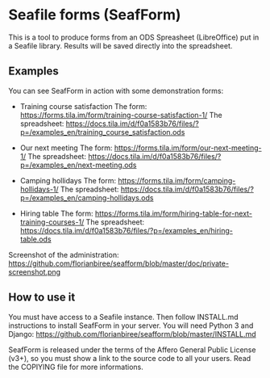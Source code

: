 # Seafile forms (SeafForm)

This is a tool to produce forms from an ODS Spreasheet (LibreOffice) put in a 
Seafile library.
Results will be saved directly into the spreadsheet.

## Examples

You can see SeafForm in action with some demonstration forms:

- Training course satisfaction
  The form: https://forms.tila.im/form/training-course-satisfaction-1/
  The spreadsheet: https://docs.tila.im/d/f0a1583b76/files/?p=/examples_en/training_course_satisfaction.ods

- Our next meeting
  The form: https://forms.tila.im/form/our-next-meeting-1/
  The spreadsheet: https://docs.tila.im/d/f0a1583b76/files/?p=/examples_en/next-meeting.ods

- Camping hollidays
  The form: https://forms.tila.im/form/camping-hollidays-1/
  The spreadsheet: https://docs.tila.im/d/f0a1583b76/files/?p=/examples_en/camping-hollidays.ods

- Hiring table
  The form: https://forms.tila.im/form/hiring-table-for-next-training-courses-1/
  The spreadsheet: https://docs.tila.im/d/f0a1583b76/files/?p=/examples_en/hiring-table.ods


Screenshot of the administration: https://github.com/florianbiree/seafform/blob/master/doc/private-screenshot.png

## How to use it

You must have access to a Seafile instance. Then follow INSTALL.md instructions 
to install SeafForm in your server. You will need Python 3 and Django:
https://github.com/florianbiree/seafform/blob/master/INSTALL.md

SeafForm is released under the terms of the Affero General Public License (v3+),
so you must show a link to the source code to all your users. Read the COPIYING
file for more informations.
